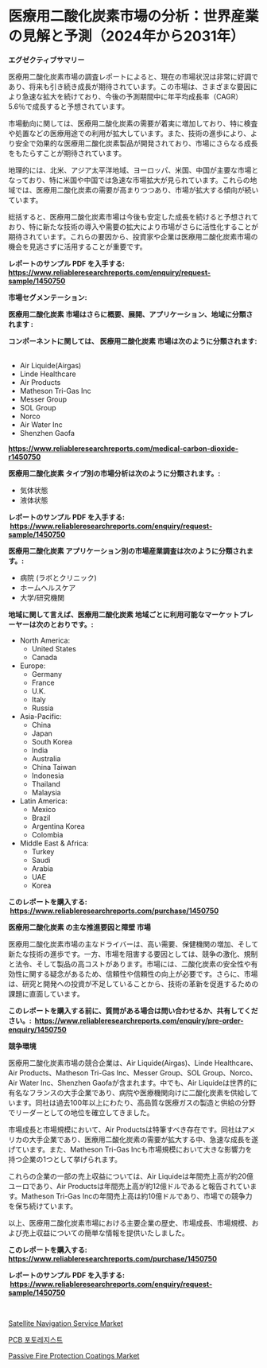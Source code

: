 <p><h1>医療用二酸化炭素市場の分析：世界産業の見解と予測（2024年から2031年）</h1></p><p><strong>エグゼクティブサマリー</strong></p>
<p><p>医療用二酸化炭素市場の調査レポートによると、現在の市場状況は非常に好調であり、将来も引き続き成長が期待されています。この市場は、さまざまな要因により急速な拡大を続けており、今後の予測期間中に年平均成長率（CAGR）5.6％で成長すると予想されています。</p><p>市場動向に関しては、医療用二酸化炭素の需要が着実に増加しており、特に検査や処置などの医療用途での利用が拡大しています。また、技術の進歩により、より安全で効果的な医療用二酸化炭素製品が開発されており、市場にさらなる成長をもたらすことが期待されています。</p><p>地理的には、北米、アジア太平洋地域、ヨーロッパ、米国、中国が主要な市場となっており、特に米国や中国では急速な市場拡大が見られています。これらの地域では、医療用二酸化炭素の需要が高まりつつあり、市場が拡大する傾向が続いています。</p><p>総括すると、医療用二酸化炭素市場は今後も安定した成長を続けると予想されており、特に新たな技術の導入や需要の拡大により市場がさらに活性化することが期待されています。これらの要因から、投資家や企業は医療用二酸化炭素市場の機会を見逃さずに活用することが重要です。</p></p>
<p><strong>レポートのサンプル PDF を入手する: <a href="https://www.reliableresearchreports.com/enquiry/request-sample/1450750">https://www.reliableresearchreports.com/enquiry/request-sample/1450750</a></strong></p>
<p><strong>市場セグメンテーション:</strong></p>
<p><strong> 医療用二酸化炭素 市場はさらに概要、展開、アプリケーション、地域に分類されます :</strong></p>
<p><strong>コンポーネントに関しては、 医療用二酸化炭素 市場は次のように分類されます: &nbsp;</strong></p>
<p><ul><li>Air Liquide(Airgas)</li><li>Linde Healthcare</li><li>Air Products</li><li>Matheson Tri-Gas Inc</li><li>Messer Group</li><li>SOL Group</li><li>Norco</li><li>Air Water Inc</li><li>Shenzhen Gaofa</li></ul></p>
<p><strong><a href="https://www.reliableresearchreports.com/medical-carbon-dioxide-r1450750">https://www.reliableresearchreports.com/medical-carbon-dioxide-r1450750</a></strong></p>
<p><strong> 医療用二酸化炭素 タイプ別の市場分析は次のように分類されます。:</strong></p>
<p><ul><li>気体状態</li><li>液体状態</li></ul></p>
<p><strong>レポートのサンプル PDF を入手する: &nbsp;<a href="https://www.reliableresearchreports.com/enquiry/request-sample/1450750">https://www.reliableresearchreports.com/enquiry/request-sample/1450750</a></strong></p>
<p><strong> 医療用二酸化炭素 アプリケーション別の市場産業調査は次のように分類されます。:</strong></p>
<p><ul><li>病院 (ラボとクリニック)</li><li>ホームヘルスケア</li><li>大学/研究機関</li></ul></p>
<p><strong>地域に関して言えば、医療用二酸化炭素 地域ごとに利用可能なマーケットプレーヤーは次のとおりです。:</strong></p>
<p><ul>
    <li>
        North America:
        <ul>
            <li>United States</li>
            <li>Canada</li>
        </ul>
    </li>
    <li>
        Europe:
        <ul>
            <li>Germany</li>
            <li>France</li>
            <li>U.K.</li>
            <li>Italy</li>
            <li>Russia</li>
        </ul>
    </li>
    <li>
        Asia-Pacific:
        <ul>
            <li>China</li>
            <li>Japan</li>
            <li>South Korea</li>
            <li>India</li>
            <li>Australia</li>
            <li>China Taiwan</li>
            <li>Indonesia</li>
            <li>Thailand</li>
            <li>Malaysia</li>
        </ul>
    </li>
    <li>
        Latin America:
        <ul>
            <li>Mexico</li>
            <li>Brazil</li>
            <li>Argentina Korea</li>
            <li>Colombia</li>
        </ul>
    </li>
    <li>
        Middle East & Africa:
        <ul>
            <li>Turkey</li>
            <li>Saudi</li>
            <li>Arabia</li>
            <li>UAE</li>
            <li>Korea</li>
        </ul>
    </li>
    </ul></p>
<p><strong>このレポートを購入する: &nbsp;<a href="https://www.reliableresearchreports.com/purchase/1450750">https://www.reliableresearchreports.com/purchase/1450750</a></strong></p>
<p><strong>医療用二酸化炭素 の主な推進要因と障壁 市場</strong></p>
<p><p>医療用二酸化炭素市場の主なドライバーは、高い需要、保健機関の増加、そして新たな技術の進歩です。一方、市場を阻害する要因としては、競争の激化、規制と法令、そして製品の高コストがあります。市場には、二酸化炭素の安全性や有効性に関する疑念があるため、信頼性や信頼性の向上が必要です。さらに、市場は、研究と開発への投資が不足していることから、技術の革新を促進するための課題に直面しています。</p></p>
<p><strong>このレポートを購入する前に、質問がある場合は問い合わせるか、共有してください。:&nbsp; <a href="https://www.reliableresearchreports.com/enquiry/pre-order-enquiry/1450750">https://www.reliableresearchreports.com/enquiry/pre-order-enquiry/1450750</a></strong></p>
<p><strong>競争環境</strong></p>
<p><p>医療用二酸化炭素市場の競合企業は、Air Liquide(Airgas)、Linde Healthcare、Air Products、Matheson Tri-Gas Inc、Messer Group、SOL Group、Norco、Air Water Inc、Shenzhen Gaofaが含まれます。中でも、Air Liquideは世界的に有名なフランスの大手企業であり、病院や医療機関向けに二酸化炭素を供給しています。同社は過去100年以上にわたり、高品質な医療ガスの製造と供給の分野でリーダーとしての地位を確立してきました。</p><p>市場成長と市場規模において、Air Productsは特筆すべき存在です。同社はアメリカの大手企業であり、医療用二酸化炭素の需要が拡大する中、急速な成長を遂げています。また、Matheson Tri-Gas Incも市場規模において大きな影響力を持つ企業の1つとして挙げられます。</p><p>これらの企業の一部の売上収益については、Air Liquideは年間売上高が約20億ユーロであり、Air Productsは年間売上高が約12億ドルであると報告されています。Matheson Tri-Gas Incの年間売上高は約10億ドルであり、市場での競争力を保ち続けています。</p><p>以上、医療用二酸化炭素市場における主要企業の歴史、市場成長、市場規模、および売上収益についての簡単な情報を提供いたしました。</p></p>
<p><strong>このレポートを購入する: &nbsp; <a href="https://www.reliableresearchreports.com/purchase/1450750">https://www.reliableresearchreports.com/purchase/1450750</a></strong></p>
<p><strong>レポートのサンプル PDF を入手する: &nbsp;<a href="https://www.reliableresearchreports.com/enquiry/request-sample/1450750">https://www.reliableresearchreports.com/enquiry/request-sample/1450750</a></strong><strong></strong></p>
<p>&nbsp;</p>
<p><p><a href="https://github.com/Alonsoolds3wq1d81czn8rbol/Market-Research-Report-List-2/blob/main/satellite-navigation-service-market.md">Satellite Navigation Service Market</a></p><p><a href="https://github.com/iansanftyord09878/Market-Research-Report-List-1/blob/main/425330218948.md">PCB 포토레지스트</a></p><p><a href="https://natural-crush-b99.notion.site/Passive-Fire-Protection-Coatings-Market-Size-Evaluating-its-Market-Trends-Growth-and-Projections--8527e8ea3dd649318b98f62744e67ef0">Passive Fire Protection Coatings Market</a></p></p>